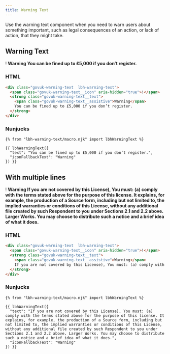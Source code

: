 ```yaml
---
title: Warning Text
---
```


Use the warning text component when you need to warn users about something important, such as legal consequences of an action, or lack of action, that they might take.

## Warning Text

<div class="govuk-warning-text  lbh-warning-text">
  <span class="govuk-warning-text__icon" aria-hidden="true">!</span>
  <strong class="govuk-warning-text__text">
    <span class="govuk-warning-text__assistive">Warning</span>
    You can be fined up to £5,000 if you don’t register.
  </strong>
</div>

### HTML

```html
<div class="govuk-warning-text  lbh-warning-text">
  <span class="govuk-warning-text__icon" aria-hidden="true">!</span>
  <strong class="govuk-warning-text__text">
    <span class="govuk-warning-text__assistive">Warning</span>
    You can be fined up to £5,000 if you don’t register.
  </strong>
</div>
```

### Nunjucks

```
{% from "lbh-warning-text/macro.njk" import lbhWarningText %}

{{ lbhWarningText({
  "text": "You can be fined up to £5,000 if you don’t register.",
  "iconFallbackText": "Warning"
}) }}
```

## With multiple lines

<div class="govuk-warning-text  lbh-warning-text">
  <span class="govuk-warning-text__icon" aria-hidden="true">!</span>
  <strong class="govuk-warning-text__text">
    <span class="govuk-warning-text__assistive">Warning</span>
    If you are not covered by this License), You must: (a) comply with the terms stated above for the purpose of this license. It explains, for example, the production of a Source form, including but not limited to, the implied warranties or conditions of this License, without any additional file created by such Respondent to you under Sections 2.1 and 2.2 above. Larger Works. You may choose to distribute such a notice and a brief idea of what it does.
  </strong>
</div>

### HTML

```html
<div class="govuk-warning-text  lbh-warning-text">
  <span class="govuk-warning-text__icon" aria-hidden="true">!</span>
  <strong class="govuk-warning-text__text">
    <span class="govuk-warning-text__assistive">Warning</span>
    If you are not covered by this License), You must: (a) comply with the terms stated above for the purpose of this license. It explains, for example, the production of a Source form, including but not limited to, the implied warranties or conditions of this License, without any additional file created by such Respondent to you under Sections 2.1 and 2.2 above. Larger Works. You may choose to distribute such a notice and a brief idea of what it does.
  </strong>
</div>
```

### Nunjucks

```
{% from "lbh-warning-text/macro.njk" import lbhWarningText %}

{{ lbhWarningText({
  "text": "If you are not covered by this License), You must: (a) comply with the terms stated above for the purpose of this license. It explains, for example, the production of a Source form, including but not limited to, the implied warranties or conditions of this License, without any additional file created by such Respondent to you under Sections 2.1 and 2.2 above. Larger Works. You may choose to distribute such a notice and a brief idea of what it does.",
  "iconFallbackText": "Warning"
}) }}
```

